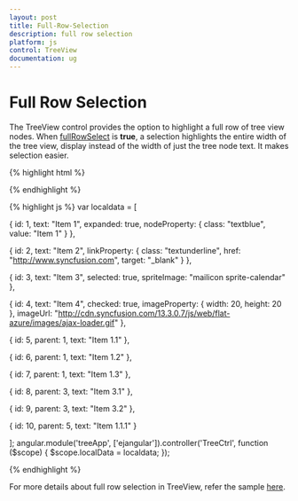 ```yaml
---
layout: post
title: Full-Row-Selection
description: full row selection
platform: js
control: TreeView
documentation: ug
---
```



# Full Row Selection

The TreeView control provides the option to highlight a full row of tree view nodes. When [fullRowSelect](https://help.syncfusion.com/api/js/ejtreeview#members:fullrowselect) is **true**, a selection highlights the entire width of the tree view, display instead of the width of just the tree node text. It makes selection easier.

{% highlight html %}

<div id="treeView" ej-treeview e-fields-datasource="localData" e-fields-id="id" e-fields-parentid="parent" e-fields-text="text" e-fields-selected="selected" e-spritecssclass="spriteImage" e-imageurl="imageurl" e-htmlattribute="nodeProperty" e-linkattribute="linkProperty" e-imageattribute="imageProperty" e-fullrowselect ="true"  />                        

{% endhighlight %}

{% highlight js %}
var localdata = [

{ id: 1, text: "Item 1", expanded: true, nodeProperty: { class: "textblue", value: "Item 1" } },

{ id: 2, text: "Item 2", linkProperty: { class: "textunderline", href: "http://www.syncfusion.com", target: "_blank" } },

{ id: 3, text: "Item 3", selected: true, spriteImage: "mailicon sprite-calendar" },

{ id: 4, text: "Item 4", checked: true, imageProperty: { width: 20, height: 20 }, imageUrl: "http://cdn.syncfusion.com/13.3.0.7/js/web/flat-azure/images/ajax-loader.gif" },

{ id: 5, parent: 1, text: "Item 1.1" },

{ id: 6, parent: 1, text: "Item 1.2" },

{ id: 7, parent: 1, text: "Item 1.3" },

{ id: 8, parent: 3, text: "Item 3.1" },

{ id: 9, parent: 3, text: "Item 3.2" },

{ id: 10, parent: 5, text: "Item 1.1.1" }

];
angular.module('treeApp', ['ejangular']).controller('TreeCtrl', function ($scope) {
	$scope.localData = localdata;
});


{% endhighlight %}

For more details about full row selection in TreeView, refer the sample [here](http://js.syncfusion.com/demos/web/#!/bootstrap/treeview/fullrowselect).
